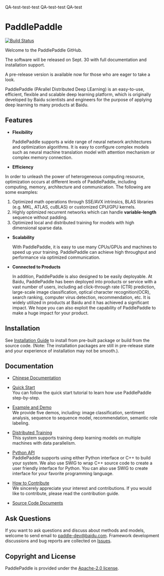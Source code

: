 QA-test-test-test
QA-test-test
QA-test
# PaddlePaddle
[![Build Status](https://travis-ci.org/baidu/Paddle.svg?branch=master)](https://travis-ci.org/baidu/Paddle)

Welcome to the PaddlePaddle GitHub.

The software will be released on Sept. 30 with full documentation and installation support. 

A pre-release version is available now for those who are eager to take a look.

PaddlePaddle (PArallel Distributed Deep LEarning) is an easy-to-use,
efficient, flexible and scalable deep learning platform, which is originally
developed by Baidu scientists and engineers for the purpose of applying deep
learning to many products at Baidu.

## Features

- **Flexibility**

   PaddlePaddle supports a wide range of neural network architectures and
   optimization algorithms. It is easy to configure complex models such as
   neural machine translation model with attention mechanism or complex memory
   connection.

-  **Efficiency**
  
  In order to unleash the power of heterogeneous computing resource,
  optimization occurs at different levels of PaddlePaddle, including
  computing, memory, architecture and communication. The following are some
  examples:
  1. Optimized math operations through SSE/AVX intrinsics, BLAS libraries
  (e.g. MKL, ATLAS, cuBLAS) or customized CPU/GPU kernels. 
  2. Highly optimized recurrent networks which can handle **variable-length** 
  sequence without padding.
  3. Optimized local and distributed training for models with high dimensional
  sparse data.

- **Scalability**

  With PaddlePaddle, it is easy to use many CPUs/GPUs and machines to speed
  up your training. PaddlePaddle can achieve high throughput and performance
  via optimized communication.

- **Connected to Products**

  In addition, PaddlePaddle is also designed to be easily deployable. At Baidu,
  PaddlePaddle has been deployed into products or service with a vast number
  of users, including ad click-through rate (CTR) prediction, large-scale image
  classification, optical character recognition(OCR), search ranking, computer
  virus detection, recommendation, etc. It is widely utilized in products at
  Baidu and it has achieved a significant impact. We hope you can also exploit
  the capability of PaddlePaddle to make a huge impact for your product.

## Installation
See [Installation Guide](http://paddlepaddle.org/doc/build/) to install from pre-built package or build from the source code. (Note: The installation packages are still in pre-release state and your experience of installation may not be smooth.).

## Documentation
- [Chinese Documentation](http://paddlepaddle.org/doc_cn/) <br>

- [Quick Start](http://paddlepaddle.org/doc/demo/quick_start/index_en) <br>
   You can follow the quick start tutorial to learn how use PaddlePaddle
   step-by-step.
    
- [Example and Demo](http://paddlepaddle.org/doc/demo/) <br>
   We provide five demos, including: image classification, sentiment analysis,
   sequence to sequence model, recommendation, semantic role labeling. 
   
- [Distributed Training](http://paddlepaddle.org/doc/cluster) <br>
  This system supports training deep learning models on multiple machines
  with data parallelism.
   
- [Python API](http://paddlepaddle.org/doc/ui/) <br>
   PaddlePaddle supports using either Python interface or C++ to build your
   system. We also use SWIG to wrap C++ source code to create a user friendly
   interface for Python. You can also use SWIG to create interface for your
   favorite programming language.
 
- [How to Contribute](http://paddlepaddle.org/doc/build/contribute_to_paddle.html) <br>
   We sincerely appreciate your interest and contributions. If you would like to
   contribute, please read the contribution guide.   

- [Source Code Documents](http://paddlepaddle.org/doc/source/) <br>

## Ask Questions

If you want to ask questions and discuss about methods and models, welcome
to send email to paddle-dev@baidu.com. Framework development discussions and
bug reports are collected on [Issues](https://github.com/baidu/paddle/issues).

## Copyright and License
PaddlePaddle is provided under the [Apache-2.0 license](LICENSE).
